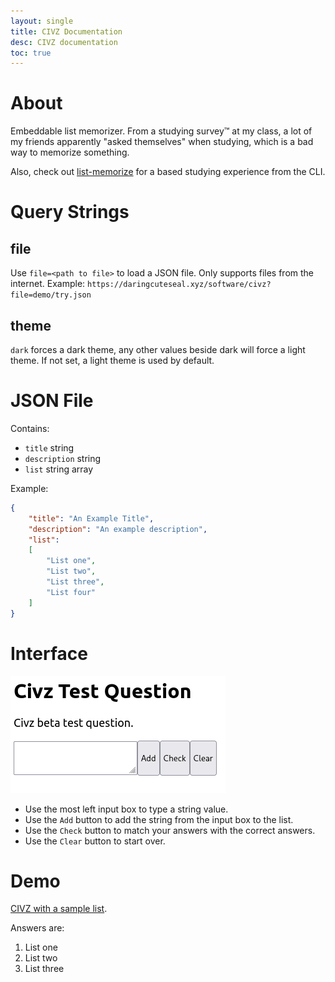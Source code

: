```yaml
---
layout: single
title: CIVZ Documentation
desc: CIVZ documentation
toc: true
---
```


# About
Embeddable list memorizer.
From a studying survey™ at my class, a lot of my friends apparently "asked themselves" when studying, which is a bad way to memorize something.

Also, check out [list-memorize](https://raw.githubusercontent.com/DaringCuteSeal/shell-scripts/main/list-memorize) for a based studying experience from the CLI.

# Query Strings
## file
Use `file=<path to file>` to load a JSON file. Only supports files from the internet.
Example: `https://daringcuteseal.xyz/software/civz?file=demo/try.json`

## theme
`dark` forces a dark theme, any other values beside dark will force a light theme. If not set, a light theme is used by default.

# JSON File
Contains:
- `title` string
- `description` string
- `list` string array

Example:
```json
{
    "title": "An Example Title",
    "description": "An example description",
    "list":
    [
        "List one",
        "List two",
        "List three",
        "List four"
    ]
}
```
# Interface
![civz-interface](civz-interface.png)

- Use the most left input box to type a string value.
- Use the `Add` button to add the string from the input box to the list.
- Use the `Check` button to match your answers with the correct answers.
- Use the `Clear` button to start over.

# Demo
[CIVZ with a sample list](/software/civz?file=demo/try.json).

Answers are:
1. List one
2. List two
3. List three
